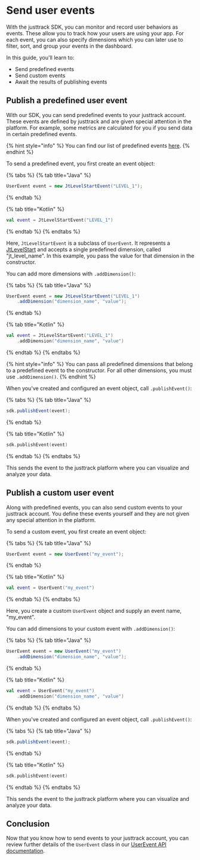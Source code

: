 # Send user events

With the justtrack SDK, you can monitor and record user behaviors as events. These allow you to track how your users are using your app. For each event, you can also specify dimensions which you can later use to filter, sort, and group your events in the dashboard.

In this guide, you'll learn to:&#x20;

* Send predefined events
* Send custom events
* Await the results of publishing events

## Publish a predefined user event

With our SDK, you can send predefined events to your justtrack account. These events are defined by justtrack and are given special attention in the platform. For example, some metrics are calculated for you if you send data in certain predefined events.

{% hint style="info" %}
You can find our list of predefined events [here](../readme/predefined-events.md).
{% endhint %}

To send a predefined event, you first create an event object:

{% tabs %}
{% tab title="Java" %}
```java
UserEvent event = new JtLevelStartEvent("LEVEL_1");
```
{% endtab %}

{% tab title="Kotlin" %}
```kotlin
val event = JtLevelStartEvent("LEVEL_1")
```
{% endtab %}
{% endtabs %}

Here, `JtLevelStartEvent` is a subclass of `UserEvent`. It represents a [JtLevelStart](../readme/predefined-events.md#jtlevelstart) and accepts a single predefined dimension, called "jt\_level\_name". In this example, you pass the value for that dimension in the constructor.

You can add more dimensions with `.addDimension()`:

{% tabs %}
{% tab title="Java" %}
```java
UserEvent event = new JtLevelStartEvent("LEVEL_1")
    .addDimension("dimension_name", "value");
```
{% endtab %}

{% tab title="Kotlin" %}
```kotlin
val event = JtLevelStartEvent("LEVEL_1")
    .addDimension("dimension_name", "value")
```
{% endtab %}
{% endtabs %}

{% hint style="info" %}
You can pass all predefined dimensions that belong to a predefined event to the constructor. For all other dimensions, you must use `.addDimension()`.
{% endhint %}

When you've created and configured an event object, call `.publishEvent()`:

{% tabs %}
{% tab title="Java" %}
```java
sdk.publishEvent(event);
```
{% endtab %}

{% tab title="Kotlin" %}
```kotlin
sdk.publishEvent(event)
```
{% endtab %}
{% endtabs %}

This sends the event to the justtrack platform where you can visualize and analyze your data.

## Publish a custom user event

Along with predefined events, you can also send custom events to your justtrack account. You define these events yourself and they are not given any special attention in the platform.

To send a custom event, you first create an event object:

{% tabs %}
{% tab title="Java" %}
```java
UserEvent event = new UserEvent("my_event");
```
{% endtab %}

{% tab title="Kotlin" %}
```kotlin
val event = UserEvent("my_event")
```
{% endtab %}
{% endtabs %}

Here, you create a custom `UserEvent` object and supply an event name, "my\_event".&#x20;

You can add dimensions to your custom event with `.addDimension()`:

{% tabs %}
{% tab title="Java" %}
```java
UserEvent event = new UserEvent("my_event")
    .addDimension("dimension_name", "value");
```
{% endtab %}

{% tab title="Kotlin" %}
```kotlin
val event = UserEvent("my_event")
    .addDimension("dimension_name", "value")
```
{% endtab %}
{% endtabs %}

When you've created and configured an event object, call `.publishEvent()`:

{% tabs %}
{% tab title="Java" %}
```java
sdk.publishEvent(event);
```
{% endtab %}

{% tab title="Kotlin" %}
```kotlin
sdk.publishEvent(event)
```
{% endtab %}
{% endtabs %}

This sends the event to the justtrack platform where you can visualize and analyze your data.

## Conclusion

Now that you know how to send events to your justtrack account, you can review further details of the `UserEvent` class in our [UserEvent API documentation](overview/userevent-api.md).
